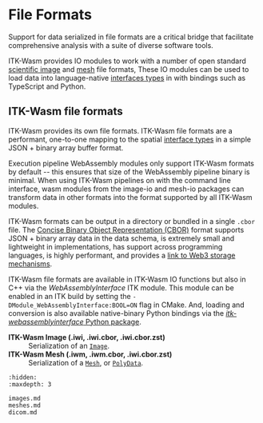 # File Formats

Support for data serialized in file formats are a critical bridge that facilitate comprehensive analysis with a suite of diverse software tools.

ITK-Wasm provides IO modules to work with a number of open standard [scientific image](./images) and [mesh](./meshes) file formats, These IO modules can be used to load data into language-native [interfaces types](/typescript/interface_types/index) in with bindings such as TypeScript and Python.

## ITK-Wasm file formats

ITK-Wasm provides its own file formats. ITK-Wasm file formats are a performant, one-to-one mapping to the spatial [interface types](/typescript/interface_types/index) in a simple JSON + binary array buffer format.

Execution pipeline WebAssembly modules only support ITK-Wasm formats by default -- this ensures that size of the WebAssembly pipeline binary is minimal. When using ITK-Wasm pipelines on with the command line interface, wasm modules from the image-io and mesh-io packages can transform data in other formats into the format supported by all ITK-Wasm modules.

ITK-Wasm formats can be output in a directory or bundled in a single `.cbor` file. The [Concise Binary Object Representation (CBOR)](https://cbor.io/) format supports JSON + binary array data in the data schema, is extremely small and lightweight in implementations, has support across programming languages, is highly performant, and provides a [link to Web3 storage mechanisms](https://ipld.io/docs/codecs/known/dag-cbor/).

ITK-Wasm file formats are available in ITK-Wasm IO functions but also in C++ via the *WebAssemblyInterface* ITK module. This module can be enabled in an ITK build by setting the `-DModule_WebAssemblyInterface:BOOL=ON` flag in CMake. And, loading and conversion is also available native-binary Python bindings via the [*itk-webassemblyinterface* Python package](https://pypi.org/project/itk-webassemblyinterface/).

<dl>
  <dt><b>ITK-Wasm Image (.iwi, .iwi.cbor, .iwi.cbor.zst)</b><dt><dd>Serialization of an <a href="../../typescript/interface_types/Image.html"><code>Image</code></a>.</dd>
  <dt><b>ITK-Wasm Mesh (.iwm, .iwm.cbor, .iwi.cbor.zst)</b><dt><dd>Serialization of a <a href="../../typescript/interface_types/Mesh.html"><code>Mesh</code></a>, or <a href="../../typescript/interface_types/PolyData.html"><code>PolyData</code></a>.</dd>
</dl>


```{toctree}
:hidden:
:maxdepth: 3

images.md
meshes.md
dicom.md
```
